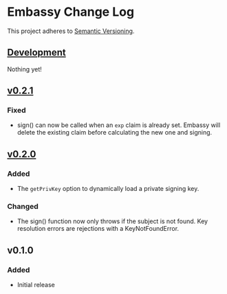 # Embassy Change Log
This project adheres to [Semantic Versioning](http://semver.org/).

## [Development]
Nothing yet!

## [v0.2.1]
### Fixed
- sign() can now be called when an `exp` claim is already set. Embassy will delete the existing claim before calculating the new one and signing.

## [v0.2.0]
### Added
- The `getPrivKey` option to dynamically load a private signing key.

### Changed
- The sign() function now only throws if the subject is not found. Key resolution errors are rejections with a KeyNotFoundError.

## v0.1.0
### Added
- Initial release

[Development]: https://github.com/TechnologyAdvice/Squiss/compare/v0.2.1...HEAD
[v0.2.1]: https://github.com/TechnologyAdvice/Squiss/compare/v0.2.0...v0.2.1
[v0.2.0]: https://github.com/TechnologyAdvice/Squiss/compare/v0.1.0...v0.2.0
